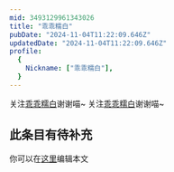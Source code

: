 ```yaml
---
mid: 3493129961343026
title: "乖乖糯白"
pubDate: "2024-11-04T11:22:09.646Z"
updatedDate: "2024-11-04T11:22:09.646Z"
profile:
  {
    Nickname: ["乖乖糯白"],
  }
---
```


关注[乖乖糯白](https://space.bilibili.com/3493129961343026)谢谢喵~ 关注[乖乖糯白](https://space.bilibili.com/3493129961343026)谢谢喵~

## 此条目有待补充
你可以在[这里](https://github.com/Yuhanawa/VTuber.ICU-Content/edit/master/v/乖乖糯白/index.md)编辑本文
